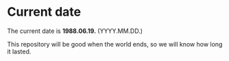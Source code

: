 # Current date

The current date is **1988.06.19.** (YYYY.MM.DD.)

This repository will be good when the world ends, so we will know how long it lasted.
